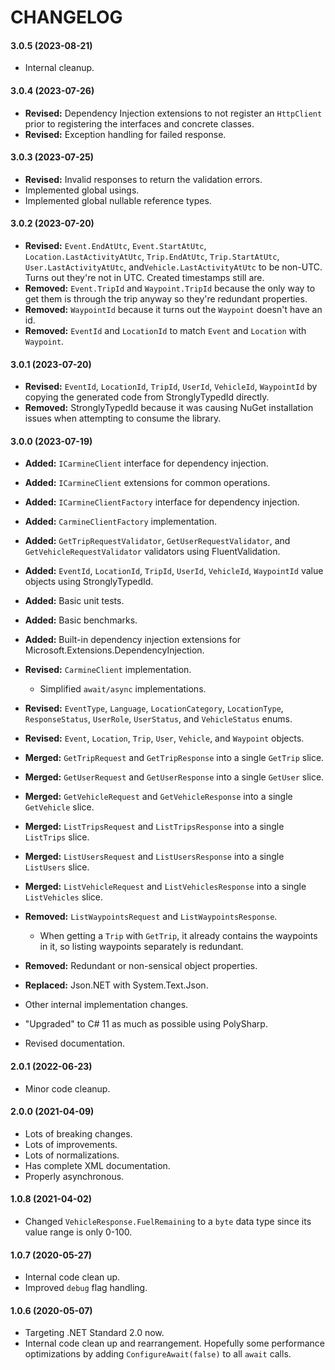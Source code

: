 # CHANGELOG

#### 3.0.5 (2023-08-21)

- Internal cleanup.

#### 3.0.4 (2023-07-26)

- **Revised:** Dependency Injection extensions to not register an `HttpClient` prior to registering the interfaces and concrete classes.
- **Revised:** Exception handling for failed response.

#### 3.0.3 (2023-07-25)

- **Revised:** Invalid responses to return the validation errors.
- Implemented global usings.
- Implemented global nullable reference types.

#### 3.0.2 (2023-07-20)

- **Revised:** `Event.EndAtUtc`, `Event.StartAtUtc`, `Location.LastActivityAtUtc`, `Trip.EndAtUtc`, `Trip.StartAtUtc`, `User.LastActivityAtUtc`, and`Vehicle.LastActivityAtUtc` to be non-UTC. Turns out they're not in UTC. Created timestamps still are.
- **Removed:** `Event.TripId` and `Waypoint.TripId` because the only way to get them is through the trip anyway so they're redundant properties.
- **Removed:** `WaypointId` because it turns out the `Waypoint` doesn't have an id.
- **Removed:** `EventId` and `LocationId` to match `Event` and `Location` with `Waypoint`.

#### 3.0.1 (2023-07-20)

- **Revised:** `EventId`, `LocationId`, `TripId`, `UserId`, `VehicleId`, `WaypointId` by copying the generated code from StronglyTypedId directly.
- **Removed:** StronglyTypedId because it was causing NuGet installation issues when attempting to consume the library.

#### 3.0.0 (2023-07-19)

- **Added:** `ICarmineClient` interface for dependency injection.
- **Added:** `ICarmineClient` extensions for common operations.
- **Added:** `ICarmineClientFactory` interface for dependency injection.
- **Added:** `CarmineClientFactory` implementation.
- **Added:** `GetTripRequestValidator`, `GetUserRequestValidator`, and `GetVehicleRequestValidator` validators using FluentValidation.
- **Added:** `EventId`, `LocationId`, `TripId`, `UserId`, `VehicleId`, `WaypointId` value objects using StronglyTypedId.
- **Added:** Basic unit tests.
- **Added:** Basic benchmarks.
- **Added:** Built-in dependency injection extensions for Microsoft.Extensions.DependencyInjection.
- **Revised:** `CarmineClient` implementation.
  - Simplified `await/async` implementations.

- **Revised:** `EventType`, `Language`, `LocationCategory`, `LocationType`, `ResponseStatus`, `UserRole`, `UserStatus`, and `VehicleStatus` enums.
- **Revised:** `Event`, `Location`, `Trip`, `User`, `Vehicle`, and `Waypoint` objects.
- **Merged:** `GetTripRequest` and `GetTripResponse` into a single `GetTrip` slice.
- **Merged:** `GetUserRequest` and `GetUserResponse` into a single `GetUser` slice.
- **Merged:** `GetVehicleRequest` and `GetVehicleResponse` into a single `GetVehicle` slice.
- **Merged:** `ListTripsRequest` and `ListTripsResponse` into a single `ListTrips` slice.
- **Merged:** `ListUsersRequest` and `ListUsersResponse` into a single `ListUsers` slice.
- **Merged:** `ListVehicleRequest` and `ListVehiclesResponse` into a single `ListVehicles` slice.
- **Removed:** `ListWaypointsRequest` and `ListWaypointsResponse`.
  - When getting a `Trip` with `GetTrip`, it already contains the waypoints in it, so listing waypoints separately is redundant.

- **Removed:** Redundant or non-sensical object properties.
- **Replaced:** Json.NET with System.Text.Json.
- Other internal implementation changes.
- "Upgraded" to C# 11 as much as possible using PolySharp.
- Revised documentation.

#### 2.0.1 (2022-06-23)

- Minor code cleanup.

#### 2.0.0 (2021-04-09)

- Lots of breaking changes.
- Lots of improvements.
- Lots of normalizations.
- Has complete XML documentation.
- Properly asynchronous.

#### 1.0.8 (2021-04-02)

- Changed `VehicleResponse.FuelRemaining` to a `byte` data type since its value range is only 0-100.

#### 1.0.7 (2020-05-27)

- Internal code clean up.
- Improved `debug` flag handling.

#### 1.0.6 (2020-05-07)

- Targeting .NET Standard 2.0 now.
- Internal code clean up and rearrangement. Hopefully some performance optimizations by adding `ConfigureAwait(false)` to all `await` calls.